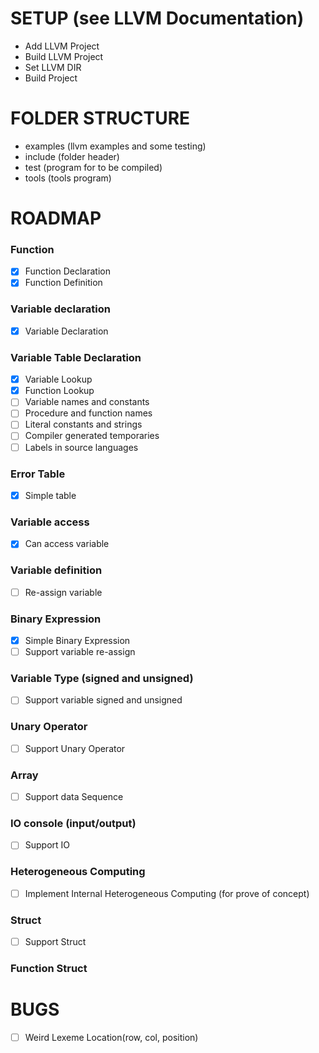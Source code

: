 # SETUP (see LLVM Documentation)

- Add LLVM Project
- Build LLVM Project
- Set LLVM DIR
- Build Project

# FOLDER STRUCTURE

- examples (llvm examples and some testing)
- include (folder header)
- test (program for to be compiled)
- tools (tools program)

# ROADMAP

### Function

- [x] Function Declaration
- [x] Function Definition

### Variable declaration

- [x] Variable Declaration

### Variable Table Declaration

- [x] Variable Lookup
- [x] Function Lookup
- [ ] Variable names and constants
- [ ] Procedure and function names
- [ ] Literal constants and strings
- [ ] Compiler generated temporaries
- [ ] Labels in source languages

### Error Table

- [x] Simple table

### Variable access

- [x] Can access variable

### Variable definition

- [ ] Re-assign variable

### Binary Expression

- [x] Simple Binary Expression
- [ ] Support variable re-assign

### Variable Type (signed and unsigned)

- [ ] Support variable signed and unsigned

### Unary Operator

- [ ] Support Unary Operator

### Array

- [ ] Support data Sequence

### IO console (input/output)

- [ ] Support IO

### Heterogeneous Computing

- [ ] Implement Internal Heterogeneous Computing (for prove of concept)

### Struct

- [ ] Support Struct

### Function Struct

# BUGS

- [ ] Weird Lexeme Location(row, col, position)

